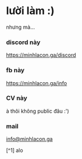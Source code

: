 # lười làm :)
  nhưng mà...
### discord này
  https://minhlacon.ga/discord
### fb này
  https://minhlacon.ga/info
### CV này
  à thôi không public đâu :')
### mail
   info@minhlacon.ga

[^1] alo
